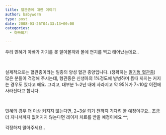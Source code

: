 ```yaml
---
title: 혈관종에 대한 이야기
author: babyworm
type: post
date: 2008-03-26T04:33:13+00:00
categories:
  - 아빠되기

---
```

우리 민혜가 아빠가 자기를 못 알아볼까봐 볼에 연지를 찍고 태어났는데요..

 

실제적으로는 혈관종이라는 일종의 양성 혈관 종양입니다. (정확히는 <a href="http://home.megapass.co.kr/~faldo/diseases/hamangiomastrawberry.html" target="_blank">딸기형 혈관종</a>)<br>
많은 분들이 걱정해 주시는데, 형관종은 신생아의 1%정도에 발병하며 돐때 까지는 커지는 경우도 있다고 해요. 그리고, 대부분 1~2년 내에 사라지고 약 95%가 7~10살 이전에 사라진다고 합니다.

 

민혜의 경우 더 이상 커지지 않는다면, 2~3살 되기 전까지 기다려 볼 예정이구요.. 조금 더 지나서까지 없어지지 않는다면 레이저 치료를 받을 예정이에요 ^^;

걱정하지 말아주세요..

 
